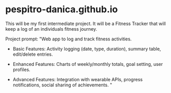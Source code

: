 # pespitro-danica.github.io
This will be my first intermediate project. It will be a Fitness Tracker that will keep a log of an individuals fitness journey.

Project prompt:
"Web app to log and track fitness activities.

- Basic Features: Activity logging (date, type, duration), summary table, edit/delete entries.

- Enhanced Features: Charts of weekly/monthly totals, goal setting, user profiles.

- Advanced Features: Integration with wearable APIs, progress notifications, social sharing of achievements.
"
